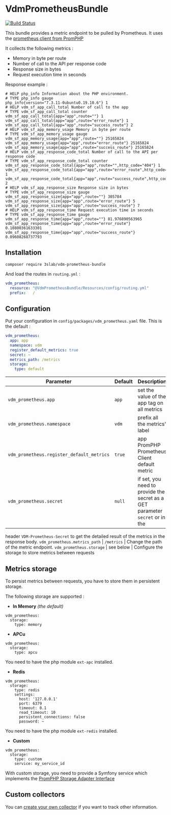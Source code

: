 # VdmPrometheusBundle

[![Build Status](https://travis-ci.org/3slab/VdmPrometheusBundle.svg?branch=master)](https://travis-ci.org/3slab/VdmPrometheusBundle)

This bundle provides a metric endpoint to be pulled by Prometheus. It uses the [prometheus client from PromPHP](https://github.com/PromPHP/prometheus_client_php/)

It collects the following metrics :

* Memory in byte per route
* Number of call to the API per response code
* Response size in bytes
* Request execution time in seconds

Response example :

```text
# HELP php_info Information about the PHP environment.
# TYPE php_info gauge
php_info{version="7.3.11-0ubuntu0.19.10.6"} 1
# HELP vdm_sf_app_call_total Number of call to the app
# TYPE vdm_sf_app_call_total counter
vdm_sf_app_call_total{app="app",route=""} 1
vdm_sf_app_call_total{app="app",route="error_route"} 1
vdm_sf_app_call_total{app="app",route="success_route"} 2
# HELP vdm_sf_app_memory_usage Memory in byte per route
# TYPE vdm_sf_app_memory_usage gauge
vdm_sf_app_memory_usage{app="app",route=""} 25165824
vdm_sf_app_memory_usage{app="app",route="error_route"} 25165824
vdm_sf_app_memory_usage{app="app",route="success_route"} 25165824
# HELP vdm_sf_app_response_code_total Number of call to the API per response code
# TYPE vdm_sf_app_response_code_total counter
vdm_sf_app_response_code_total{app="app",route="",http_code="404"} 1
vdm_sf_app_response_code_total{app="app",route="error_route",http_code="500"} 1
vdm_sf_app_response_code_total{app="app",route="success_route",http_code="200"} 2
# HELP vdm_sf_app_response_size Response size in bytes
# TYPE vdm_sf_app_response_size gauge
vdm_sf_app_response_size{app="app",route=""} 305784
vdm_sf_app_response_size{app="app",route="error_route"} 5
vdm_sf_app_response_size{app="app",route="success_route"} 7
# HELP vdm_sf_app_response_time Request execution time in seconds
# TYPE vdm_sf_app_response_time gauge
vdm_sf_app_response_time{app="app",route=""} 81.976890563965
vdm_sf_app_response_time{app="app",route="error_route"} 0.10800361633301
vdm_sf_app_response_time{app="app",route="success_route"} 0.09608268737793
```

## Installation

```shell script
composer require 3slab/vdm-prometheus-bundle
```

And load the routes in `routing.yml` :

```yaml
vdm_prometheus:
  resource: "@VdmPrometheusBundle/Resources/config/routing.yml"
  prefix:   /
```

## Configuration

Put your configuration in `config/packages/vdm_prometheus.yaml` file. This is the default :

```yaml
vdm_prometheus:
  app: app
  namespace: vdm
  register_default_metrics: true
  secret: ~
  metrics_path: /metrics
  storage:
    type: default
```

Parameter | Default | Description
--- | --- | ---
`vdm_prometheus.app` | `app` | set the value of the app tag on all metrics
`vdm_prometheus.namespace` | `vdm` | prefix all the metrics' label
`vdm_prometheus.register_default_metrics` | `true` | app PromPHP Prometheus Client default metric
`vdm_prometheus.secret` | `null` | if set, you need to provide the secret as a GET parameter `secret` or in the 
header `VDM-Prometheus-Secret` to get the detailed result of the metrics in the response body.
`vdm_prometheus.metrics_path` | `/metrics` | Change the path of the metric endpoint.
`vdm_prometheus.storage` | see below | Configure the storage to store metrics between requests

## Metrics storage

To persist metrics between requests, you have to store them in persistent storage.
 
The following storage are supported :

* **In Memory** *(the default)*

```
vdm_prometheus:
  storage:
    type: memory
```

* **APCu**

```
vdm_prometheus:
  storage:
    type: apcu
```

You need to have the php module `ext-apc` installed.

* **Redis**

```
vdm_prometheus:
  storage:
    type: redis
    settings:
      host: '127.0.0.1'
      port: 6379
      timeout: 0.1
      read_timeout: 10
      persistent_connections: false
      password: ~
```

You need to have the php module `ext-redis` installed.

* **Custom**

```
vdm_prometheus:
  storage:
    type: custom
    service: my_service_id
```

With custom storage, you need to provide a Symfony service which implements the 
[PromPHP Storage Adapter Interface](https://github.com/PromPHP/prometheus_client_php/blob/master/src/Prometheus/Storage/Adapter.php)

## Custom collectors

You can [create your own collector](./Resources/doc/create_your_own_collector.md) if you want to track other 
information.
